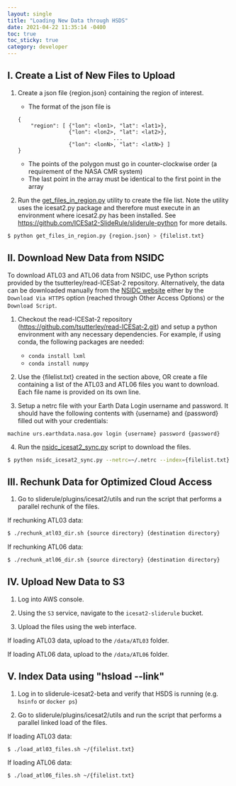 ```yaml
---
layout: single
title: "Loading New Data through HSDS"
date: 2021-04-22 11:35:14 -0400
toc: true
toc_sticky: true
category: developer
---
```


## I. Create a List of New Files to Upload

1. Create a json file {region.json} containing the region of interest.
    * The format of the json file is
    ```
    {
        "region": [ {"lon": <lon1>, "lat": <lat1>}, 
                    {"lon": <lon2>, "lat": <lat2>},
                                  ... 
                    {"lon": <lonN>, "lat": <latN>} ]
    }
    ```
    * The points of the polygon must go in counter-clockwise order (a requirement of the NASA CMR system)
    * The last point in the array must be identical to the first point in the array

2. Run the [get_files_in_region.py](https://github.com/ICESat2-SlideRule/sliderule-python/blob/main/utils/get_files_in_region.py) utility to create the file list.  Note the utility uses the icesat2.py package and therefore must execute in an environment where icesat2.py has been installed.  See https://github.com/ICESat2-SlideRule/sliderule-python for more details.
```bash
$ python get_files_in_region.py {region.json} > {filelist.txt}
```


## II. Download New Data from NSIDC

To download ATL03 and ATL06 data from NSIDC, use Python scripts provided by the tsutterley/read-ICESat-2 repository.  Alternatively, the data can be downloaded manually from the [NSIDC website](https://nsidc.org/data/atl03) either by the `Download Via HTTPS` option (reached through Other Access Options) or the `Download Script`.

1. Checkout the read-ICESat-2 repository (https://github.com/tsutterley/read-ICESat-2.git) and setup a python environment with any necessary dependencies.  For example, if using conda, the following packages are needed:   
    * `conda install lxml`
    * `conda install numpy`

2. Use the {filelist.txt} created in the section above, OR create a file containing a list of the ATL03 and ATL06 files you want to download.  Each file name is provided on its own line.

3. Setup a netrc file with your Earth Data Login username and password.  It should have the following contents with {username} and {password} filled out with your credentials:
```
machine urs.earthdata.nasa.gov login {username} password {password}
```

4. Run the [nsidc_icesat2_sync.py](https://github.com/tsutterley/read-ICESat-2/blob/master/scripts/nsidc_icesat2_sync.py) script to download the files.
```bash
$ python nsidc_icesat2_sync.py --netrc=~/.netrc --index={filelist.txt}
```


## III. Rechunk Data for Optimized Cloud Access

1. Go to sliderule/plugins/icesat2/utils and run the script that performs a parallel rechunk of the files.

If rechunking ATL03 data:
```bash
$ ./rechunk_atl03_dir.sh {source directory} {destination directory}
```

If rechunking ATL06 data:
```bash
$ ./rechunk_atl06_dir.sh {source directory} {destination directory}
```


## IV. Upload New Data to S3

1. Log into AWS console.

2. Using the `S3` service, navigate to the `icesat2-sliderule` bucket.

3. Upload the files using the web interface.

If loading ATL03 data, upload to the `/data/ATL03` folder.

If loading ATL06 data, upload to the `/data/ATL06` folder.


## V. Index Data using "hsload --link"

1. Log in to sliderule-icesat2-beta and verify that HSDS is running (e.g. `hsinfo` or `docker ps`)

2. Go to sliderule/plugins/icesat2/utils and run the script that performs a parallel linked load of the files.

If loading ATL03 data:
```bash
$ ./load_atl03_files.sh ~/{filelist.txt}
```

If loading ATL06 data:
```bash
$ ./load_atl06_files.sh ~/{filelist.txt}
```
